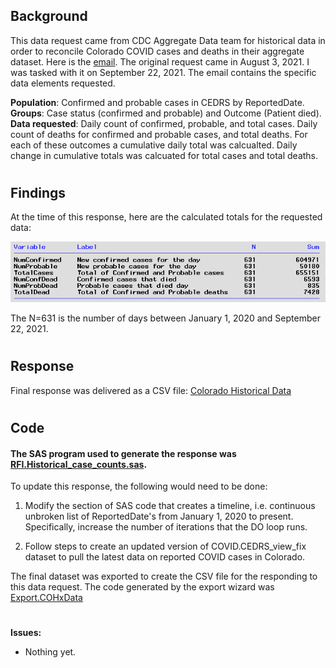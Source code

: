 ## Background 
This data request came from CDC Aggregate Data team for historical data in order to reconcile Colorado COVID cases and deaths in their aggregate dataset. Here is the [email](./CDC_email.pdf). The original request came in August 3, 2021. I was tasked with it on September 22, 2021.  The email contains the specific data elements requested. 

**Population**:  Confirmed and probable cases in CEDRS by ReportedDate. **Groups**: Case status (confirmed and probable) and Outcome (Patient died).  **Data requested**: Daily count of confirmed, probable, and total cases. Daily count of deaths for confirmed and probable cases, and total deaths. For each of these outcomes a cumulative daily total was calcualted. Daily change in cumulative totals was calcuated for total cases and total deaths. 

#
## Findings
At the time of this response, here are the calculated totals for the requested data:

![VarTotals](./Var_totals.png)

The N=631 is the number of days between January 1, 2020 and September 22, 2021. 
#

## Response
Final response was delivered as a CSV file:  [Colorado Historical Data](Colorado_Historical_data.csv)

#

## Code
#### The SAS program used to generate the response was [RFI.Historical_case_counts.sas](RFI.Historical_case_counts.sas). 
To update this response, the following would need to be done:
1. Modify the section of SAS code that creates a timeline, i.e. continuous unbroken list of ReportedDate's from January 1, 2020 to present. Specifically, increase the number of iterations that the DO loop runs.

2. Follow steps to create an updated version of COVID.CEDRS_view_fix dataset to pull the latest data on reported COVID cases in Colorado.

The final dataset was exported to create the CSV file for the responding to this data request. The code generated by the export wizard was [Export.COHxData](Export.COHxData.sas)
#
**Issues:**
* Nothing yet. 

